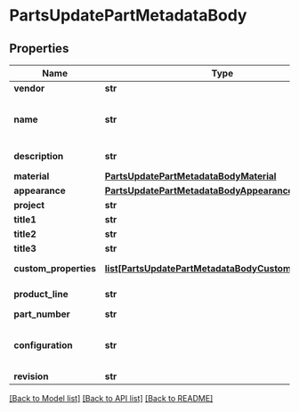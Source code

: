 # PartsUpdatePartMetadataBody

## Properties
Name | Type | Description | Notes
------------ | ------------- | ------------- | -------------
**vendor** | **str** | Part vendor | [optional] 
**name** | **str** | Part name (Can be only modified in workspace) | [optional] 
**description** | **str** | Part description | [optional] 
**material** | [**PartsUpdatePartMetadataBodyMaterial**](PartsUpdatePartMetadataBodyMaterial.md) |  | [optional] 
**appearance** | [**PartsUpdatePartMetadataBodyAppearance**](PartsUpdatePartMetadataBodyAppearance.md) |  | [optional] 
**project** | **str** | Part project | [optional] 
**title1** | **str** | Part title 1 | [optional] 
**title2** | **str** | Part title 2 | [optional] 
**title3** | **str** | Part title 3 | [optional] 
**custom_properties** | [**list[PartsUpdatePartMetadataBodyCustomProperties]**](PartsUpdatePartMetadataBodyCustomProperties.md) | Custom properties | [optional] 
**product_line** | **str** | Part product line | [optional] 
**part_number** | **str** | Part number | [optional] 
**configuration** | **str** | Configuration in which to apply updates | [optional] 
**revision** | **str** | Part revision | [optional] 

[[Back to Model list]](../README.md#documentation-for-models) [[Back to API list]](../README.md#documentation-for-api-endpoints) [[Back to README]](../README.md)


